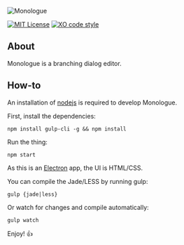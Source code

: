 ![Monologue](https://raw.githubusercontent.com/nospoone/monologue/master/.github/header.png)

[![MIT License](https://img.shields.io/badge/license-MIT-blue.svg)](LICENSE.md) [![XO code style](https://img.shields.io/badge/code_style-XO-5ed9c7.svg)](https://github.com/sindresorhus/xo)

## About 

Monologue is a branching dialog editor. 

## How-to 

An installation of [nodejs](https://nodejs.org/en/) is required to develop Monologue.

First, install the dependencies:

`npm install gulp-cli -g && npm install`

Run the thing:

`npm start`

As this is an [Electron](http://electron.atom.io/) app, the UI is HTML/CSS.

You can compile the Jade/LESS by running gulp:

`gulp {jade|less}`

Or watch for changes and compile automatically:

`gulp watch`

Enjoy! :thumbsup: